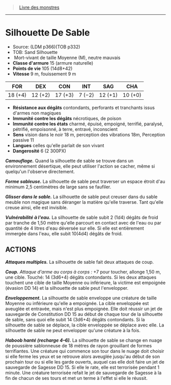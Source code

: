 ﻿> [Livre des monstres](tome_of_beasts.md)

---

# Silhouette De Sable

- Source: (LDM p366)(TOB p332)
- TOB: Sand Silhouette
-  Mort-vivant de taille Moyenne (M), neutre mauvais
- **Classe d'armure** 15 (armure naturelle)
- **Points de vie** 105 (14d8+42)
- **Vitesse** 9 m, fouissement 9 m

|FOR|DEX|CON|INT|SAG|CHA|
|---|---|---|---|---|---|
|18 (+4)|12 (+2)|17 (+3)|7 (−2)|12 (+1)|10 (+0)|

- **Résistance aux dégâts** contondants, perforants et tranchants issus d'armes non magiques
- **Immunité contre les dégâts** nécrotiques, de poison
- **Immunité contre les états** charmé, épuisé, empoigné, terrifié, paralysé, pétrifié, empoisonné, à terre, entravé, inconscient
- **Sens** vision dans le noir 18 m, perception des vibrations 18m, Perception passive 11
- **Langues** celles qu'elle parlait de son vivant
- **Dangerosité** 6 (2 300PX)

**_Camouflage._** Quand la silhouette de sable se trouve dans un environnement désertique, elle peut utiliser l'action se cacher, même si quelqu'un l'observe directement.

**_Forme sableuse._** La silhouette de sable peut traverser un espace étroit d'au minimum 2,5 centimètres de large sans se faufiler.

**_Glisser dans le sable._** La silhouette de sable peut creuser dans du sable meuble non magique sans déranger la matière qu'elle traverse. Tant qu'elle creuse ainsi, elle est invisible.

**_Vulnérabilité à l'eau._** La silhouette de sable subit 2 (1d4) dégâts de froid par tranche de 1,50 mètre qu'elle parcourt en contact avec de l'eau ou par quantité de 4 litres d'eau déversée sur elle. Si elle est entièrement immergée dans l'eau, elle subit 10(4d4) dégâts de froid.

## ACTIONS

**_Attaques multiples._** La silhouette de sable fait deux attaques de coup.

**_Coup._** _Attaque d'arme au corps à corps :_ +7 pour toucher, allonge 1,50 m, une cible. Touché: 14 (3d6+4) dégâts contondants. Si les deux attaques touchent une cible de taille Moyenne ou inférieure, la victime est empoignée (évasion DD 14) et la silhouette de sable peut l'envelopper.

**_Enveloppement._** La silhouette de sable enveloppe une créature de taille Moyenne ou inférieure qu'elle a empoignée. La cible enveloppée est aveuglée et entravée, mais n'est plus empoignée. Elle doit réussir un jet de sauvegarde de Constitution DD 15 au début de chaque tour de la silhouette de sable, sans quoi elle subit 14 (3d6+4) dégâts contondants. Si la silhouette de sable se déplace, la cible enveloppée se déplace avec elle. La silhouette de sable ne peut envelopper qu'une créature à la fois.

**_Haboob hanté (recharge 4–6)._** La silhouette de sable se change en nuage de poussière sablonneuse de 18 mètres de rayon grouillant de formes terrifiantes. Une créature qui commence son tour dans le nuage doit choisir si elle ferme les yeux et se retrouve alors aveuglée jusqu'au début de son prochain tour ou si elle les garde ouverts, auquel cas elle doit faire un jet de sauvegarde de Sagesse DD 15. Si elle le rate, elle est terrorisée pendant 1 minute. Une créature terrorisée refait le jet de sauvegarde de Sagesse à la fin de chacun de ses tours et met un terme à l'effet si elle le réussit.

